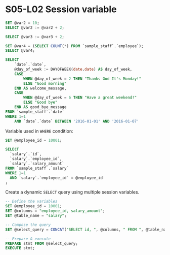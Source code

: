 # S05-L02 Session variable

```sql
SET @var2 = 10;
SELECT @var2 := @var2 + 2;
```

```sql
SELECT @var3 := @var3 + 2;
```

```sql
SET @var4 = (SELECT COUNT(*) FROM `sample_staff`.`employee`);
SELECT @var4;
```

```sql
SELECT
	`date`.`date`,
	@day_of_week := DAYOFWEEK(date.date) AS day_of_week,
	CASE
		WHEN @day_of_week = 2 THEN "Thanks God It's Monday!"
		ELSE "Good morning"
	END AS welcome_message,
	CASE
		WHEN @day_of_week = 6 THEN "Have a great weekend!"
		ELSE "Good bye"
	END AS good_bye_message
FROM `sample_staff`.`date`
WHERE 1=1
	AND `date`.`date` BETWEEN '2016-01-01' AND '2016-01-07'
```

Variable used in `WHERE` condition:

```sql
SET @employee_id = 10001;

SELECT
  `salary`.`id`,
  `salary`.`employee_id`,
  `salary`.`salary_amount`
FROM `sample_staff`.`salary`
WHERE 1=1
  AND `salary`.`employee_id` = @employee_id
;
```

Create a dynamic `SELECT` query using multiple session variables.

```sql
-- Define the variables
SET @employee_id = 10001;
SET @columns = "employee_id, salary_amount";
SET @table_name = "salary";

-- Compose the query
SET @select_query = CONCAT("SELECT id, ", @columns, " FROM ", @table_name, " WHERE employee_id = ", @employee_id);

-- Prepare & execute
PREPARE stmt FROM @select_query;
EXECUTE stmt;
```
